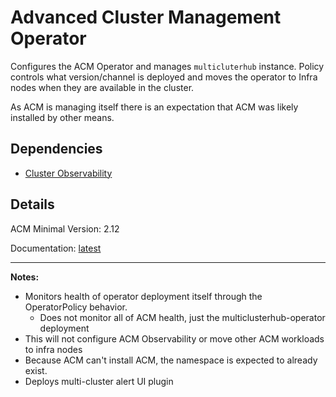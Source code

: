 # Advanced Cluster Management Operator
Configures the ACM Operator and manages `multicluterhub` instance.  Policy controls what version/channel is deployed and moves the operator to Infra nodes when they are available in the cluster.

As ACM is managing itself there is an expectation that ACM was likely installed by other means.

## Dependencies
  - [Cluster Observability](../cluster-observability/)

## Details
ACM Minimal Version: 2.12

Documentation: [latest](https://docs.redhat.com/en/documentation/red_hat_advanced_cluster_management_for_kubernetes/latest)

---
**Notes:**
  - Monitors health of operator deployment itself through the OperatorPolicy behavior.
    - Does not monitor all of ACM health, just the multiclusterhub-operator deployment
  - This will not configure ACM Observability or move other ACM workloads to infra nodes
  - Because ACM can't install ACM, the namespace is expected to already exist.
  - Deploys multi-cluster alert UI plugin
